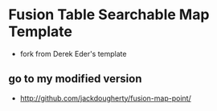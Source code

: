 # Fusion Table Searchable Map Template
- fork from Derek Eder's template

## go to my modified version
- http://github.com/jackdougherty/fusion-map-point/
